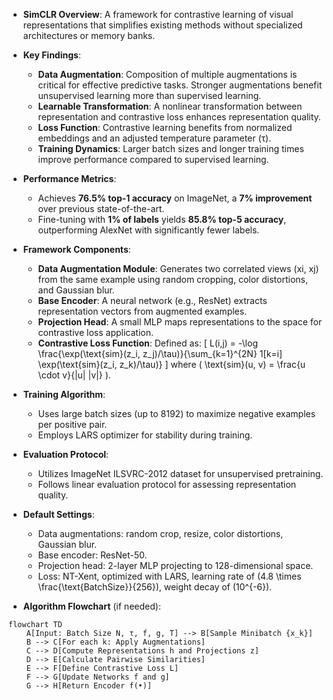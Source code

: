 - **SimCLR Overview**: A framework for contrastive learning of visual representations that simplifies existing methods without specialized architectures or memory banks.

- **Key Findings**:
  - **Data Augmentation**: Composition of multiple augmentations is critical for effective predictive tasks. Stronger augmentations benefit unsupervised learning more than supervised learning.
  - **Learnable Transformation**: A nonlinear transformation between representation and contrastive loss enhances representation quality.
  - **Loss Function**: Contrastive learning benefits from normalized embeddings and an adjusted temperature parameter (τ).
  - **Training Dynamics**: Larger batch sizes and longer training times improve performance compared to supervised learning.

- **Performance Metrics**:
  - Achieves **76.5% top-1 accuracy** on ImageNet, a **7% improvement** over previous state-of-the-art.
  - Fine-tuning with **1% of labels** yields **85.8% top-5 accuracy**, outperforming AlexNet with significantly fewer labels.

- **Framework Components**:
  - **Data Augmentation Module**: Generates two correlated views (xi, xj) from the same example using random cropping, color distortions, and Gaussian blur.
  - **Base Encoder**: A neural network (e.g., ResNet) extracts representation vectors from augmented examples.
  - **Projection Head**: A small MLP maps representations to the space for contrastive loss application.
  - **Contrastive Loss Function**: Defined as:
    \[
    L(i,j) = -\log \frac{\exp(\text{sim}(z_i, z_j)/\tau)}{\sum_{k=1}^{2N} 1[k=i] \exp(\text{sim}(z_i, z_k)/\tau)}
    \]
    where \( \text{sim}(u, v) = \frac{u \cdot v}{\|u\| \|v\|} \).

- **Training Algorithm**:
  - Uses large batch sizes (up to 8192) to maximize negative examples per positive pair.
  - Employs LARS optimizer for stability during training.
  
- **Evaluation Protocol**:
  - Utilizes ImageNet ILSVRC-2012 dataset for unsupervised pretraining.
  - Follows linear evaluation protocol for assessing representation quality.

- **Default Settings**:
  - Data augmentations: random crop, resize, color distortions, Gaussian blur.
  - Base encoder: ResNet-50.
  - Projection head: 2-layer MLP projecting to 128-dimensional space.
  - Loss: NT-Xent, optimized with LARS, learning rate of \(4.8 \times \frac{\text{BatchSize}}{256}\), weight decay of \(10^{-6}\).

- **Algorithm Flowchart** (if needed):
```mermaid
flowchart TD
    A[Input: Batch Size N, τ, f, g, T] --> B[Sample Minibatch {x_k}]
    B --> C[For each k: Apply Augmentations]
    C --> D[Compute Representations h and Projections z]
    D --> E[Calculate Pairwise Similarities]
    E --> F[Define Contrastive Loss L]
    F --> G[Update Networks f and g]
    G --> H[Return Encoder f(•)]
```